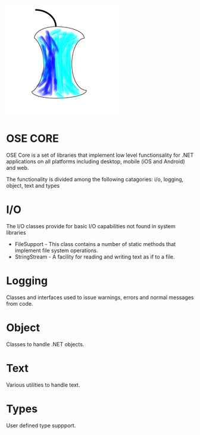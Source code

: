 ![OSE Core](../images/osecore.png)

# OSE CORE

OSE Core is a set of libraries that implement low level functionsality for .NET applications
on all platforms including desktop, mobile (iOS and Android) and web.

The functionality is divided among the following catagories: i/o, logging, object, text and types

# I/O

The I/O classes provide for basic I/O capabilities not found in system libraries

* FileSupport - This class contains a number of static methods that implement file system operations.
* StringStream - A facility for reading and writing text as if to a file.

# Logging

Classes and interfaces used to issue warnings, errors and normal messages from code.

# Object

Classes to handle .NET objects.

# Text

Various utilities to handle text.

# Types

User defined type suppport.
